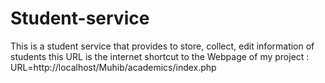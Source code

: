 # Student-service
This is a student service that provides to store, collect, edit information of students
this URL is the internet shortcut to the Webpage of my project : URL=http://localhost/Muhib/academics/index.php 
